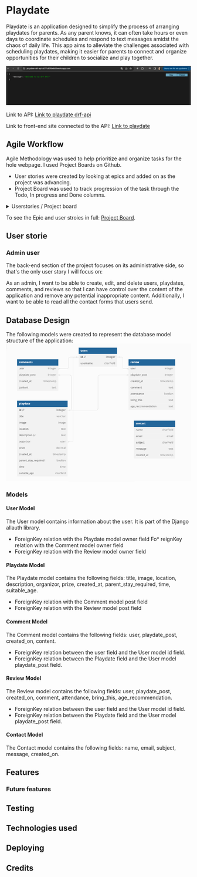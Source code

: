 # Playdate

Playdate is an application designed to simplify the process of arranging playdates for parents. As any parent knows, it can often take hours or even days to coordinate schedules and respond to text messages amidst the chaos of daily life. This app aims to alleviate the challenges associated with scheduling playdates, making it easier for parents to connect and organize opportunities for their children to socialize and play together.

![Am I Responsive](documentation/drf_api.png)

Link to API:
[Link to playdate drf-api](https://playdate-drf-api-a577c80fbeb8.herokuapp.com/)

Link to front-end site connected to the API:
[Link to playdate](https://playdate-184e33ed70de.herokuapp.com/)

## Agile Workflow

Agile Methodology was used to help prioritize and organize tasks for the hole webpage. I used Project Boards on Github.

* User stories were created by looking at epics and added on as the project was advancing.
* Project Board was used to track progression of the task through the Todo, In progress and Done columns.

<details>
<summary> Userstories / Project board
</summary>

![issues.png](documentation/readme/issues.png)
![projectboard.png](documentation/readme/kanBan.png)
</details>

To see the Epic and user stroies in full: [Project Board](https://github.com/users/LindaAPersson/projects/8).

## User storie

### Admin user
The back-end section of the project focuses on its administrative side, so that's the only user story I will focus on:

As an admin, I want to be able to create, edit, and delete users, playdates, comments, and reviews so that I can have control over the content of the application and remove any potential inappropriate content. Additionally, I want to be able to read all the contact forms that users send.

## Database Design
The following models were created to represent the database model structure of the application:
![database diagram](documentation/readme/databsaDiagram.png)

### Models

#### User Model
The User model contains information about the user. It is part of the Django allauth library.
* ForeignKey relation with the Playdate model owner field
Fo* reignKey relation with the Comment model owner field
* ForeignKey relation with the Review model owner field

#### Playdate Model
The Playdate model contains the following fields: title, image, location, description, organizor, prize, created_at, parent_stay_required, time, suitable_age.
* ForeignKey relation with the Comment model post field
* ForeignKey relation with the Review model post field

#### Comment Model
The Comment model contains the following fields: user, playdate_post, created_on, content.
* ForeignKey relation between the user field and the User model id field.
* ForeignKey relation between the Playdate field and the User model playdate_post field.

#### Review Model
The Review model contains the following fields: user, playdate_post, created_on, comment, attendance, bring_this, age_recommendation.
* ForeignKey relation between the user field and the User model id field.
* ForeignKey relation between the Playdate field and the User model playdate_post field.

#### Contact Model
The Contact model contains the following fields: name, email, subject, message, created_on.

## Features

### Future features

## Testing

## Technologies used

## Deploying

## Credits